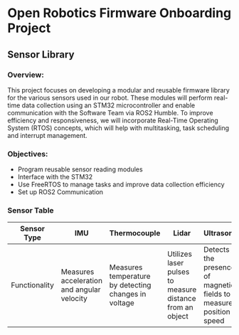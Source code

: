 # Open Robotics Firmware Onboarding Project
## Sensor Library

### Overview:
This project focuses on developing a modular and reusable firmware library for the various sensors used in our robot. These modules will perform real-time data collection using an STM32 microcontroller and enable communication with the Software Team via ROS2 Humble.
To improve efficiency and responsiveness, we will incorporate Real-Time Operating System (RTOS) concepts, which will help with multitasking, task scheduling and interrupt management.

### Objectives:
- Program reusable sensor reading modules
- Interface with the STM32
- Use FreeRTOS to manage tasks and improve data collection efficiency
- Set up ROS2 Communication
  
### Sensor Table
| Sensor Type            | IMU     | Thermocouple  | Lidar     | Ultrasonic   | Hall-effect   | Encoder     |
|------------------------|---------|---------------|-----------|--------------|---------------|-------------|
| Functionality          |  Measures acceleration and angular velocity | Measures temperature by detecting changes in voltage | Utilizes laser pulses to measure distance from an object | Detects the presence of magnetic fields to measure position or speed | Measures rotational or linear position by generating pulses as it moves|





